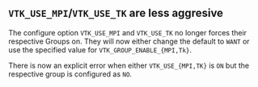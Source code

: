 ## `VTK_USE_MPI`/`VTK_USE_TK` are less aggresive

The configure option `VTK_USE_MPI` and `VTK_USE_TK` no longer forces their
respective Groups on. They will now either change the default to `WANT` or use
the specified value for `VTK_GROUP_ENABLE_{MPI,Tk}`.

There is now an explicit error when either `VTK_USE_{MPI,TK}` is `ON` but the
respective group is configured as `NO`.
